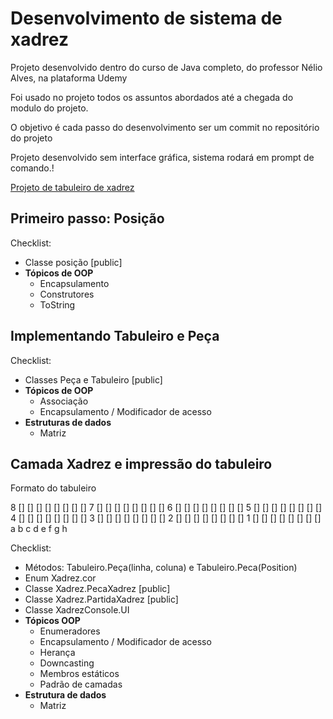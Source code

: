 # Desenvolvimento de sistema de xadrez

Projeto desenvolvido dentro do curso de Java completo, do professor Nélio Alves, na plataforma Udemy

Foi usado no projeto todos os assuntos abordados até a chegada do modulo do projeto.

O objetivo é cada passo do desenvolvimento ser um commit no repositório do projeto

Projeto desenvolvido sem interface gráfica, sistema rodará em prompt de comando.!

[Projeto de tabuleiro de xadrez](chess-system-design.png)


## Primeiro passo: Posição
Checklist:
* Classe posição [public]
* **Tópicos de OOP**
  * Encapsulamento
  * Construtores
  * ToString

## Implementando Tabuleiro e Peça
Checklist:
* Classes Peça e Tabuleiro [public]
* **Tópicos de OOP**
  * Associação
  * Encapsulamento / Modificador de acesso
* **Estruturas de dados**
  * Matriz

## Camada Xadrez e impressão do tabuleiro

Formato do tabuleiro

8 [] [] [] [] [] [] [] []
7 [] [] [] [] [] [] [] []
6 [] [] [] [] [] [] [] []
5 [] [] [] [] [] [] [] []
4 [] [] [] [] [] [] [] []
3 [] [] [] [] [] [] [] []
2 [] [] [] [] [] [] [] []
1 [] [] [] [] [] [] [] []
   a  b  c  d  e  f  g  h

Checklist:
* Métodos: Tabuleiro.Peça(linha, coluna) e Tabuleiro.Peca(Position)
* Enum Xadrez.cor
* Classe Xadrez.PecaXadrez [public]
* Classe Xadrez.PartidaXadrez [public]
* Classe XadrezConsole.UI
* **Tópicos OOP**
  * Enumeradores
  * Encapsulamento / Modificador de acesso
  * Herança
  * Downcasting
  * Membros estáticos
  * Padrão de camadas
* **Estrutura de dados**
  * Matriz